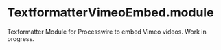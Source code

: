 # TextformatterVimeoEmbed.module
Texformatter Module for Processwire to embed Vimeo videos. Work in progress. 
